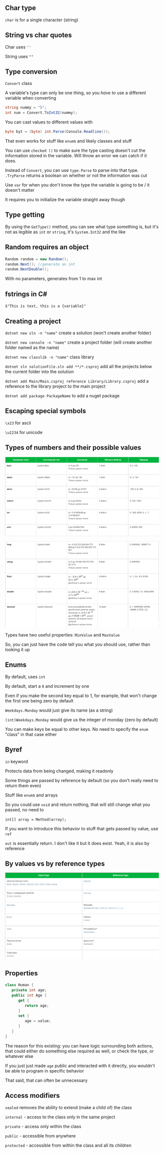 ## Char type

`char` is for a single character (string)

## String vs char quotes

Char uses `''`

String uses `""`

## Type conversion

`Convert` class

A variable's type can only be one thing, so you *have to* use a different variable when converting

```cs
string nummy = "5";
int num = Convert.ToInt32(nummy);
```

You can cast values to different values with

```cs
byte byt = (byte) int.Parse(Console.Readline());
```

That even works for stuff like `enum`s and likely classes and stuff

You can use `checked ()` to make sure the type casting doesn't cut the information stored in the variable. 
Will throw an error we can catch if it does.

Instead of `Convert`, you can use `type.Parse` to parse into that type. 
`.TryParse` returns a boolean on whether or not the information was cut

Use `var` for when you don't know the type the variable is going to be / it doesn't matter

It requires you to initialize the variable straight away though

## Type getting

By using the `GetType()` method, you can see what type something is, but it's not as legible as `int` or `string`, it's `System.Int32` and the like

## Random requires an object

```cs
Random random = new Random();
random.Next(); //generate an int
random.NextDouble();
```

With no parameters, generates from 1 to max int

## fstrings in C#

`$"This is text, this is a {variable}"`

## Creating a project

`dotnet new sln -n "name"` create a solution (won't create another folder)

`dotnet new console -n "name"` create a project folder (will create another folder named as the name)

`dotnet new classlib -n "name"` class library

`dotnet sln solutionFile.sln add **/*.csproj` add all the projects below the current folder into the solution

`dotnet add Main/Main.csproj reference Library/Library.csproj` add a reference to the library project to the main project

`dotnet add package PackageName` to add a nuget package

## Escaping special symbols

`\x23` for ascii

`\u1234` for unicode

## Types of numbers and their possible values

![](img/different%20types%20of%20numbers.png)

![](img/different-types-of-numbers-2.png)

Types have two useful properties: `MinValue` and `MaxValue`

So, you can just have the code tell you what you should use, rather than looking it up

## Enums

By default, uses `int`

By default, start a `0` and increment by one

Even if you make the second key equal to 1, for example, that won't change the first one being zero by default

`Weekdays.Monday` would just give its name (as a string)

`(int)Weekdays.Monday` would give us the integer of monday (zero by default)

You can make keys be equal to other keys.
No need to specify the `enum` "class" in that case either

## Byref

`in` keyword

Protects data from being changed, making it readonly

Some things are passed by reference by default (so you don't really need to return them even)

Stuff like `enum`s and arrays

So you could use `void` and return nothing, that will still change what you passed, no need to 

`int[] array = Method(array);`

If you want to introduce this behavior to stuff that gets passed by value, use `ref`

`out` is essentially return. I don't like it but it does exist. Yeah, it is also by reference

## By values vs by reference types

![](img/by-value-vs-by-reference.png)

## Properties

```cs
class Human {
   private int age;
   public int Age {
      get {
         return age;
      }
      set {
         age = value;
      }
   }
}
```

The reason for this existing: you can have logic surrounding both actions, that could either do something else required as well, or check the type, or whatever else

If you just just made `age` public and interacted with it directly, you wouldn't be able to program in specific behavior

That said, that can often be unnecessary

## Access modifiers

`sealed` removes the ability to extend (make a child of) the class

`internal` - access to the class only in the same project

`private` - access only within the class

`public` - accessible from anywhere

`protected` - accessible from within the class and all its children